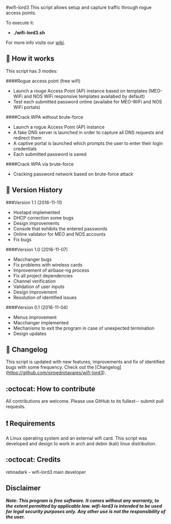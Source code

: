 #wifi-lord3
This script allows setup and capture traffic through rogue access points.

To execute it:
  *  **./wifi-lord3.sh**

For more info visits our [wiki](https://github.com/sirpedrotavares/wifi-lord3/wiki).

## :book: How it works

This script has 3 modes:

####Rogue access point (free wifi)
* Launch a rouge Access Point (AP) instance based on templates (MEO-WiFi and NOS WiFi responsive templates availabed by default)
* Test each submitted password online (availabe for MEO-WiFi and NOS WiFi portals)

####Crack WPA without brute-force
* Launch a rogue Access Point (AP) instance
* A fake DNS server is launched in order to capture all DNS requests and redirect them
* A captive portal is launched which prompts the user to enter their login credentials
* Each submitted password is saved 

####Crack WPA via brute-force
* Cracking password network based on brute-force attack

## :pushpin: Version History

###Version 1.1 (2016-11-11)
* Hostapd implemented
* DHCP correction some bugs
* Design improvements
* Console that exhibits the entered passwords
* Online validator for MEO and NOS accounts
* Fix bugs

####Version 1.0 (2016-11-07)
* Macchanger bugs
* Fix problems with wireless cards
* Improvement of airbase-ng process
* Fix all project dependencies
* Channel verification
* Validation of user inputs
* Design improvement
* Resolution of identified issues

####Version 0.1 (2016-11-04)
* Menus improvement
* Macchanger implemented
* Mechanisms to exit the program in case of unexpected termination
* Design updates

## :scroll: Changelog
This script is updated with new features, improvements and fix of identified bugs with some frequency.
Check out the [Changelog] (https://github.com/sirpedrotavares/wifi-lord3).

## :octocat: How to contribute
All contributions are welcome. Please use GitHub to its fullest-- submit pull requests.


##  :heavy_exclamation_mark: Requirements
A Linux operating system and an external wifi card. This script was developed and design to work in arch and debin (kali) linux distribution.

## :octocat: Credits
retinadark - wifi-lord3 main developer

## Disclaimer

***Note: This program is free software. It comes without any warranty, to the extent permitted by applicable law. wifi-lord3 is intended to be used for legal security purposes only. Any other use is not the responsibility of the user.***
